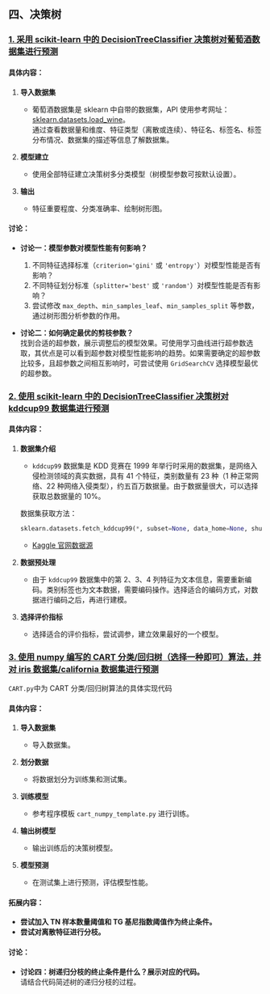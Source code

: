 
## 四、决策树

### [1. 采用 scikit-learn 中的 DecisionTreeClassifier 决策树对葡萄酒数据集进行预测](ML4_1.ipynb)

#### 具体内容：

1. **导入数据集**  
   - 葡萄酒数据集是 sklearn 中自带的数据集，API 使用参考网址：[sklearn.datasets.load_wine](https://scikit-learn.org/stable/modules/generated/sklearn.datasets.load_wine.html#sklearn.datasets.load_wine)。  
   通过查看数据量和维度、特征类型（离散或连续）、特征名、标签名、标签分布情况、数据集的描述等信息了解数据集。

2. **模型建立**  
   - 使用全部特征建立决策树多分类模型（树模型参数可按默认设置）。

3. **输出**  
   - 特征重要程度、分类准确率、绘制树形图。

#### 讨论：

- **讨论一：模型参数对模型性能有何影响？**  
   1. 不同特征选择标准（`criterion='gini'` 或 `'entropy'`）对模型性能是否有影响？  
   2. 不同特征划分标准（`splitter='best'` 或 `'random'`）对模型性能是否有影响？  
   3. 尝试修改 `max_depth`、`min_samples_leaf`、`min_samples_split` 等参数，通过树形图分析参数的作用。

- **讨论二：如何确定最优的剪枝参数？**  
   找到合适的超参数，展示调整后的模型效果。可使用学习曲线进行超参数选取，其优点是可以看到超参数对模型性能影响的趋势。如果需要确定的超参数比较多，且超参数之间相互影响时，可尝试使用 `GridSearchCV` 选择模型最优的超参数。

### [2. 使用 scikit-learn 中的 DecisionTreeClassifier 决策树对 kddcup99 数据集进行预测](ML4_2.ipynb)

#### 具体内容：

1. **数据集介绍**  
   - `kddcup99` 数据集是 KDD 竞赛在 1999 年举行时采用的数据集，是网络入侵检测领域的真实数据，具有 41 个特征，类别数量有 23 种（1 种正常网络、22 种网络入侵类型），约五百万数据量。由于数据量很大，可以选择获取总数据量的 10%。

   数据集获取方法：  
   ```python
   sklearn.datasets.fetch_kddcup99(*, subset=None, data_home=None, shuffle=False, random_state=None, percent10=True, download_if_missing=True, return_X_y=False, as_frame=False)
   ```

   - [Kaggle 官网数据源](http://kdd.ics.uci.edu/databases/kddcup99/kddcup99.html)

2. **数据预处理**  
   - 由于 `kddcup99` 数据集中的第 2、3、4 列特征为文本信息，需要重新编码。类别标签也为文本数据，需要编码操作。选择适合的编码方式，对数据进行编码之后，再进行建模。

3. **选择评价指标**  
   - 选择适合的评价指标，尝试调参，建立效果最好的一个模型。

### [3. 使用 numpy 编写的 CART 分类/回归树（选择一种即可）算法，并对 iris 数据集/california 数据集进行预测](ML4_3.ipynb)

`CART.py`中为 CART 分类/回归树算法的具体实现代码 

#### 具体内容：

1. **导入数据集**  
   - 导入数据集。

2. **划分数据**  
   - 将数据划分为训练集和测试集。

3. **训练模型**  
   - 参考程序模板 `cart_numpy_template.py` 进行训练。

4. **输出树模型**  
   - 输出训练后的决策树模型。

5. **模型预测**  
   - 在测试集上进行预测，评估模型性能。

#### 拓展内容：

- **尝试加入 TN 样本数量阈值和 TG 基尼指数阈值作为终止条件。**
- **尝试对离散特征进行分枝。**

#### 讨论：

- **讨论四：树递归分枝的终止条件是什么？展示对应的代码。**  
  请结合代码简述树的递归分枝的过程。
